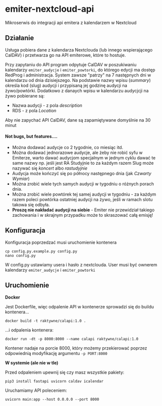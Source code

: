 # emiter-nextcloud-api
 Mikroserwis do integracji api emitera z kalendarzem w Nextcloud

## Działanie

Usługa pobiera dane z kalendarza Nextclouda (lub innego wspierającego CalDAV) i przetwarza go na API emiterowe, które to hostuje.

Przy zapytaniu do API program odpytuje CalDAV w poszukiwaniu kalendarzy `emiter_audycje` i `emiter_powtorki`, do którego edycji ma dostęp RedProg i administracja. System zawsze "patrzy" na 7 następnych dni w kalendarzu od dnia dzisiejszego. Na podstawie nazwy wpisu (*summary*) określa kod (slug) audycji i przypisaną jej godzinę audycji na żywo/powtórki. Dodatkowo z danaych wpisu w kalendarzu audycjcji na żywo pobierane są:

* Nazwa audycji - z pola *description*
* RDS - z pola *Location*

Aby nie zapychać API CalDAV, dane są zapamiętywane domyślnie na 30 minut

#### Not bugs, but features....

* Można dodawać audycje co 2 tygodnie, co miesiąc itd.
* Można dodawać jednorazowe audycje, ale żeby nie robić syfu w Emiterze, warto dawać audycjom specjalnym w jednym cyklu dawać te same nazwy np. jeśli jest RA Studyjnie to za każdym razem Slug może nazywać się *koncert* albo *rastudyjnie*
* Audycja może kończyć się po północy następnego dnia (jak *Czwarty Wymiar*)
* Można zrobić wiele tych samych audycji w tygodniu o różnych porach dnia.
* Można zrobić wiele powtórek tej samej audycji w tygodniu - za każdym razem poleci powtórka ostatniej audycji na żywo, jeśli w ramach slotu takowa się odbyła.
* **Proszę nie nakładać audycji na siebie** - Emiter nie przewidział takiego zachowania i w skrajnym przypadku może to skraszować całą emisję!

## Konfiguracja

Konfiguracja poprzedzać musi uruchomienie kontenera

```
cp config.py.example.py config.py
nano config.py
```

W config.py ustawiamy usera i hasło z nextclouda. User musi być ownerem kalendarzy `emiter_audycje` i `emiter_powtorki`

## Uruchomienie

**Docker**

Jest Dockerfile, więc odpalenie API w kontenerze sprowadzi się do buildu kontenera...

```
docker build -t raktywne/calapi:1.0 .
```

...i odpalenia kontenera:

```
docker run -dt -p 8000:8000 --name calapi raktywne/calapi:1.0
```

Kontener nadaje na porcie 8000, który możemy przekierować poprzez odpowiednią modyfikację argumentu `-p PORT:8000`

**W systemie (ale nie w tle)**

Przed odpaleniem upewnij się czy masz wszystkie pakiety:

```
pip3 install fastapi uvicorn caldav icalendar
```

Uruchamiamy API poleceniem:
```
uvicorn main:app --host 0.0.0.0 --port 8000
```
